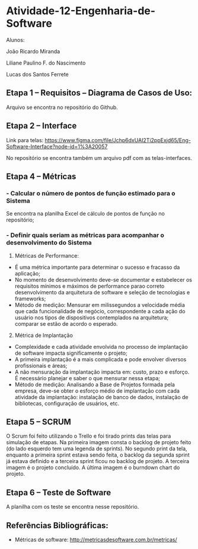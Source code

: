 # Atividade-12-Engenharia-de-Software


Alunos:

João Ricardo Miranda

Liliane Paulino F. do Nascimento

Lucas dos Santos Ferrete


## Etapa 1 – Requisitos – Diagrama de Casos de Uso:
  Arquivo se encontra no repositório do Github.

## Etapa 2 – Interface
  Link para telas: <https://www.figma.com/file/Jchp6dxUAI2Ti2ppExjd65/Eng-Software-Interface?node-id=1%3A20057>
  
  No repositório se encontra também um arquivo pdf com as telas-interfaces.

## Etapa 4 – Métricas
### - Calcular o número de pontos de função estimado para o Sistema

Se encontra na planilha Excel de cálculo de pontos de função no repositório;


### - Definir quais seriam as métricas para acompanhar o desenvolvimento do Sistema
1. Métricas de Performance:
* É uma métrica importante para determinar o sucesso e fracasso da aplicação;
* No momento de desenvolvimento deve-se documentar e estabelecer os requisitos mínimos e máximos de performance parao correto desenvolvimento da arquitetura de software e seleção de tecnologias e frameworks;
* Método de medição: Mensurar em milissegundos a velocidade média que cada funcionalidade de negócio, correspondente a cada ação do usuário nos tipos de dispositivos contemplados na arquitetura; comparar se estão de acordo o esperado.

2. Métrica de Implantação
* Complexidade e cada atividade envolvida no processo de implantação de software impacta significamente o projeto;
* A primeira implantação é a mais complicada e pode envolver diversos profissionais e áreas;
* A não mensuração da implantação impacta em: custo, prazo e esforço. É necessário planejar e saber o que mensurar nessa etapa;
* Método de medição: Analisando a Base de Projetos formada pela empresa, deve-se obter o esforço médio de implantação com cada atividade da implantação: instalação de banco de dados, instalação de bibliotecas, configuração de usuários, etc.

## Etapa 5 – SCRUM

O Scrum foi feito utilizando o Trello e foi tirado prints das telas para simulação de etapas. Na primeira imagem consta o backlog de projeto feito (do lado esquerdo tem uma legenda de sprints). No segundo print da tela, enquanto a primeira sprint estava sendo feita, o backlog da segunda sprint já estava definido e a terceira sprint ficou no backlog de projeto. A terceira imagem é o projeto concluído. A última imagem é o burndown chart do projeto.  


## Etapa 6 – Teste de Software

A planilha com os teste se encontra nesse repositório.


## Referências Bibliográficas:
* Métricas de software: <http://metricasdesoftware.com.br/metricas/>
